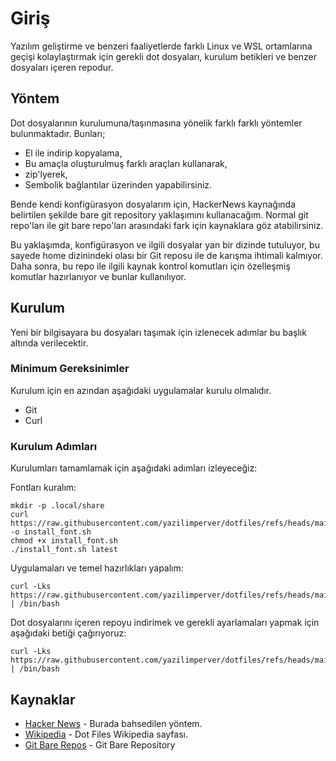 # Giriş

Yazılım geliştirme ve benzeri faaliyetlerde farklı Linux ve WSL ortamlarına geçişi kolaylaştırmak için gerekli dot dosyaları, kurulum betikleri ve benzer dosyaları içeren repodur.

## Yöntem
Dot dosyalarının kurulumuna/taşınmasına yönelik farklı farklı yöntemler bulunmaktadır. Bunları;
* El ile indirip kopyalama,
* Bu amaçla oluşturulmuş farklı araçları kullanarak,
* zip'lyerek,
* Sembolik bağlantılar üzerinden yapabilirsiniz.

Bende kendi konfigürasyon dosyalarım için, HackerNews kaynağında belirtilen şekilde bare git repository yaklaşımını kullanacağım.
Normal git repo'ları ile git bare repo'ları arasındaki fark için kaynaklara göz atabilirsiniz.

Bu yaklaşımda, konfigürasyon ve ilgili dosyalar yan bir dizinde tutuluyor, bu sayede home dizinindeki olası bir Git reposu ile de karışma ihtimali kalmıyor. Daha sonra, bu repo ile ilgili kaynak kontrol komutları için özelleşmiş komutlar hazırlanıyor ve bunlar kullanılıyor.

## Kurulum
Yeni bir bilgisayara bu dosyaları taşımak için izlenecek adımlar bu başlık altında verilecektir.

### Minimum Gereksinimler
Kurulum için en azından aşağıdaki uygulamalar kurulu olmalıdır.
* Git
* Curl

### Kurulum Adımları
Kurulumları tamamlamak için aşağıdaki adımları izleyeceğiz:

Fontları kuralım:

```console
mkdir -p .local/share
curl https://raw.githubusercontent.com/yazilimperver/dotfiles/refs/heads/main/.scripts/install_font.sh -o install_font.sh
chmod +x install_font.sh
./install_font.sh latest
```

Uygulamaları ve temel hazırlıkları yapalım:

```console
curl -Lks https://raw.githubusercontent.com/yazilimperver/dotfiles/refs/heads/main/.scripts/bootstrap.sh | /bin/bash
```

Dot dosyalarını içeren repoyu indirimek ve gerekli ayarlamaları yapmak için aşağıdaki betiği çağırıyoruz:

```console
curl -Lks https://raw.githubusercontent.com/yazilimperver/dotfiles/refs/heads/main/.scripts/install_dots.sh | /bin/bash
```

## Kaynaklar
* [Hacker News](https://news.ycombinator.com/item?id=11070797) - Burada bahsedilen yöntem.
* [Wikipedia](https://en.wikipedia.org/wiki/Hidden_file_and_hidden_directory) - Dot Files Wikipedia sayfası.
* [Git Bare Repos](https://www.saintsjd.com/2011/01/what-is-a-bare-git-repository/) - Git Bare Repository
